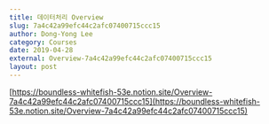 ```yaml
---
title: 데이터처리 Overview
slug: 7a4c42a99efc44c2afc07400715ccc15
author: Dong-Yong Lee
category: Courses
date: 2019-04-28
external: Overview-7a4c42a99efc44c2afc07400715ccc15
layout: post
---
```


[https://boundless-whitefish-53e.notion.site/Overview-7a4c42a99efc44c2afc07400715ccc15](https://boundless-whitefish-53e.notion.site/Overview-7a4c42a99efc44c2afc07400715ccc15)